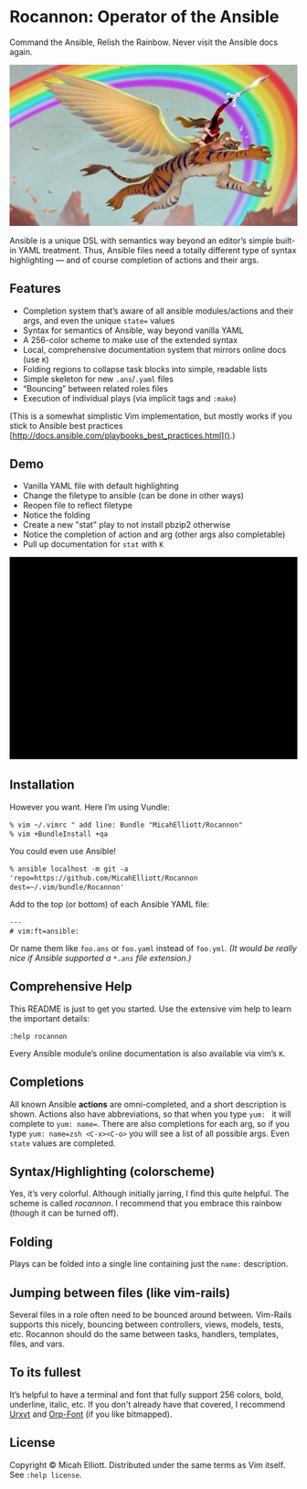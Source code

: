 # Rocannon: Operator of the Ansible

Command the Ansible, Relish the Rainbow. Never visit the Ansible docs again.

![Rocannon!](https://raw.githubusercontent.com/MicahElliott/Rocannon/master/img/rainbow.jpg)

Ansible is a unique DSL with semantics way beyond an editor’s simple
built-in YAML treatment. Thus, Ansible files need a totally different type of
syntax highlighting — and of course completion of actions and their args.

## Features
* Completion system that’s aware of all ansible modules/actions and their
  args, and even the unique `state=` values
* Syntax for semantics of Ansible, way beyond vanilla YAML
* A 256-color scheme to make use of the extended syntax
* Local, comprehensive documentation system that mirrors online docs (use `K`)
* Folding regions to collapse task blocks into simple, readable lists
* Simple skeleton for new `.ans`/`.yaml` files
* “Bouncing” between related roles files
* Execution of individual plays (via implicit tags and `:make`)

(This is a somewhat simplistic Vim implementation, but mostly works if you
stick to Ansible best practices
[http://docs.ansible.com/playbooks_best_practices.html]().)

## Demo
- Vanilla YAML file with default highlighting
- Change the filetype to ansible (can be done in other ways)
- Reopen file to reflect filetype
- Notice the folding
- Create a new "stat" play to not install pbzip2 otherwise
- Notice the completion of action and arg (other args also completable)
- Pull up documentation for `stat` with `K`

![Rocannon Demo!](https://raw.githubusercontent.com/MicahElliott/Rocannon/master/examples/demo4.gif)

## Installation
However you want. Here I’m using Vundle:

    % vim ~/.vimrc " add line: Bundle "MicahElliott/Rocannon"
    % vim +BundleInstall +qa

You could even use Ansible!

    % ansible localhost -m git -a 'repo=https://github.com/MicahElliott/Rocannon dest=~/.vim/bundle/Rocannon'

Add to the top (or bottom) of each Ansible YAML file:

    ---
    # vim:ft=ansible:

Or name them like `foo.ans` or `foo.yaml` instead of `foo.yml`.
_(It would be really nice if Ansible supported a `*.ans` file extension.)_

## Comprehensive Help
This README is just to get you started. Use the extensive vim help to learn
the important details:

    :help rocannon

Every Ansible module’s online documentation is also available via vim’s `K`.

## Completions
All known Ansible **actions** are omni-completed, and a short description is
shown. Actions also have abbreviations, so that when you type `yum: ` it will
complete to `yum: name=`. There are also completions for each arg, so if you
type `yum: name=zsh <C-x><C-o>` you will see a list of all possible args. Even
`state` values are completed.

## Syntax/Highlighting (colorscheme)
Yes, it’s very colorful. Although initially jarring, I find this quite
helpful. The scheme is called _rocannon_. I recommend that you embrace this
rainbow (though it can be turned off).

## Folding
Plays can be folded into a single line containing just the `name:`
description.

## Jumping between files (like vim-rails)
Several files in a role often need to be bounced around between. Vim-Rails
supports this nicely, bouncing between controllers, views, models, tests, etc.
Rocannon should do the same between tasks, handlers, templates, files, and
vars.

## To its fullest
It’s helpful to have a terminal and font that fully support 256 colors, bold,
underline, italic, etc. If you don't already have that covered, I recommend
[Urxvt](https://wiki.archlinux.org/index.php/rxvt-unicode) and
[Orp-Font](https://github.com/MicahElliott/Orp-Font) (if you like bitmapped).

## License
Copyright © Micah Elliott. Distributed under the same terms as Vim itself. See
`:help license`.
